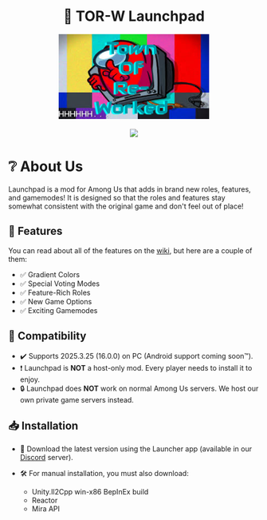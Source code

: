 <h1 align="center">🚀 TOR-W Launchpad</h1>
<p align="center">
  <img src="TORWLaunchpad.png" alt="Cover" width="60%" height="60%"/>
  <br><br>
  <a href="https://discord.com/invite/HczqtuBfcu" target="_blank"><img src="https://dcbadge.limes.pink/api/server/HczqtuBfcu"/></a>
</p>

# ❔ About Us
Launchpad is a mod for Among Us that adds in brand new roles, features, and gamemodes! It is designed so that the roles and features stay somewhat consistent with the original game and don't feel out of place!

## 🌟 Features
You can read about all of the features on the [wiki](https://launchpad.xtracube.dev/), but here are a couple of them:

- ✅ Gradient Colors
- ✅ Special Voting Modes
- ✅ Feature-Rich Roles
- ✅ New Game Options
- ✅ Exciting Gamemodes

## 🔧 Compatibility
- ✔️ Supports 2025.3.25 (16.0.0) on PC (Android support coming soon™).
- ❗️ Launchpad is **NOT** a host-only mod. Every player needs to install it to enjoy.
- 🔒 Launchpad does **NOT** work on normal Among Us servers. We host our own private game servers instead.

## 📥 Installation

- 🚀 Download the latest version using the Launcher app (available in our [Discord](https://discord.gg/FYYqJU2bvp) server).
- 🛠️ For manual installation, you must also download:
  
  - Unity.Il2Cpp win-x86 BepInEx build
  - Reactor
  - Mira API
